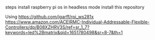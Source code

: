 steps
install raspberry pi os in headless mode
install this repository


Using https://github.com/jgarff/rpi_ws281x
https://www.amazon.com/ACEIRMC-Individual-Addressable-Flexible-Controllers/dp/B08XZHRV3S/ref=sr_1_7?keywords=led%2Bmatrix&qid=1651780498&sr=8-7&th=1